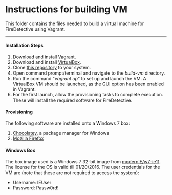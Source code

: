 # Instructions for building VM
This folder contains the files needed to build a virtual machine for FireDetective using Vagrant.
***

#### Installation Steps

1. Download and install [Vagrant](https://www.vagrantup.com/downloads.html).
2. Download and install [VirtualBox](https://www.virtualbox.org/wiki/Downloads).
3. Clone [this repository](https://github.com/SoftwareEngineeringToolDemos/ICSE-2011-FireDetective) to your system.
4. Open command prompt/terminal and navigate to the _build-vm_ directory.
5. Run the command "_vagrant up_" to set up and launch the VM. A VirtualBox VM should be launched, as the GUI option has been enabled in Vagrant.
6. For the first launch, allow the provisioning tasks to complete execution. These will install the required software for FireDetective.

#### Provisioning

The following software are installed onto a Windows 7 box:

1. [Chocolatey](https://chocolatey.org/), a package manager for Windows
2. [Mozilla Firefox](https://www.mozilla.org/en-US/firefox/new/)

#### Windows Box

The box image used is a Windows 7 32-bit image from [modernIE/w7-ie11](https://atlas.hashicorp.com/modernIE/boxes/w7-ie11). The license for the OS is valid till 01/20/2016. The user credentials for the VM are (note that these are not required to access the system):

* Username: IEUser
* Password: Passw0rd!
